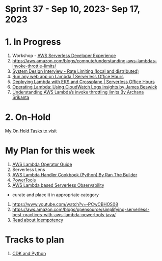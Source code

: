 <h1>Sprint 37 - Sep 10, 2023- Sep 17, 2023</h1>

# 1. In Progress

1. Workshop - [AWS Serverless Developer Experience](https://catalog.workshops.aws/serverless-developer-experience/en-US/introduction/project-init)
1. https://aws.amazon.com/blogs/compute/understanding-aws-lambdas-invoke-throttle-limits/
1. [System Design Interview - Rate Limiting (local and distributed)](https://www.youtube.com/watch?v=FU4WlwfS3G0)
1. [Run any web app on Lambda | Serverless Office Hours](https://www.youtube.com/watch?v=ArsTZ2y7u80)
1. [Deploying Lambda with EKS and Crossplane | Serverless Office Hours](https://www.youtube.com/watch?v=8CdyxX7eGkA&t=2318s)
1. [Operating Lambda: Using CloudWatch Logs Insights by James Beswick](https://aws.amazon.com/blogs/compute/operating-lambda-using-cloudwatch-logs-insights/)
1. [Understanding AWS Lambda’s invoke throttling limits By Archana Srikanta](https://aws.amazon.com/blogs/compute/understanding-aws-lambdas-invoke-throttle-limits/)

# 2. On-Hold

[My On Hold Tasks to visit](./on-hold-tasks.md)

# My Plan for this week

1. [AWS Lambda Operator Guide](https://docs.aws.amazon.com/lambda/latest/operatorguide/intro.html)
1. Serverless Lens
1. [AWS Lambda Handler Cookbook (Python) By Ran The Builder](https://github.com/ran-isenberg/aws-lambda-handler-cookbook)
1. [PowerTools](../my-tracks/powertools.md)
1. [AWS Lambda based Serverless Observability](https://aws-observability.github.io/observability-best-practices/guides/serverless/aws-native/lambda-based-observability)
- curate and place it in appropriate category
1. https://www.youtube.com/watch?v=-PCwCBHOS08
1. https://aws.amazon.com/blogs/opensource/simplifying-serverless-best-practices-with-aws-lambda-powertools-java/
1. [Read about Idempotency](../my-tracks/powertools.md#6-idempotency)

# Tracks to plan

1. [CDK and Python](../my-tracks/cdk_python.md)